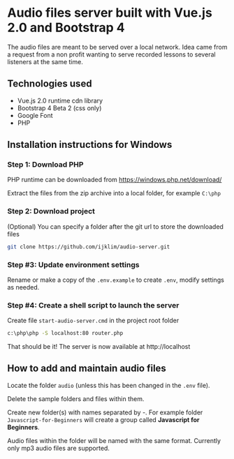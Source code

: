 # Audio files server built with Vue.js 2.0 and Bootstrap 4

The audio files are meant to be served over a local network. Idea came from a request from a non profit wanting to serve recorded lessons to several listeners at the same time.

## Technologies used

* Vue.js 2.0 runtime cdn library
* Bootstrap 4 Beta 2 (css only)
* Google Font
* PHP

## Installation instructions for Windows

### Step 1: Download PHP

PHP runtime can be downloaded from https://windows.php.net/download/

Extract the files from the zip archive into a local folder, for example `C:\php`

### Step 2: Download project

(Optional) You can specify a folder after the git url to store the downloaded files

```bash
git clone https://github.com/ijklim/audio-server.git
```

### Step #3: Update environment settings

Rename or make a copy of the `.env.example` to create `.env`, modify settings as needed.

### Step #4: Create a shell script to launch the server

Create file `start-audio-server.cmd` in the project root folder

```bash
c:\php\php -S localhost:80 router.php
```

That should be it! The server is now available at http://localhost

## How to add and maintain audio files

Locate the folder `audio` (unless this has been changed in the `.env` file).

Delete the sample folders and files within them.

Create new folder(s) with names separated by -. For example folder `Javascript-for-Beginners` will create a group called **Javascript for Beginners**.

Audio files within the folder will be named with the same format. Currently only mp3 audio files are supported.
